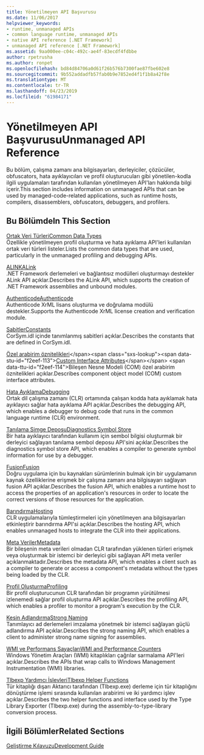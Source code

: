 ```yaml
---
title: Yönetilmeyen API Başvurusu
ms.date: 11/06/2017
helpviewer_keywords:
- runtime, unmanaged APIs
- common language runtime, unmanaged APIs
- native API reference [.NET Framework]
- unmanaged API reference [.NET Framework]
ms.assetid: 9aa000ee-c04c-492c-ae4f-83ecdf4fdbbe
author: rpetrusha
ms.author: ronpet
ms.openlocfilehash: bd84d84706a0d61f26b576b7300fae87fbe602e8
ms.sourcegitcommit: 9b552addadfb57fab0b9e7852ed4f1f1b8a42f8e
ms.translationtype: MT
ms.contentlocale: tr-TR
ms.lasthandoff: 04/23/2019
ms.locfileid: "61984171"
---
```

# <a name="unmanaged-api-reference"></a><span data-ttu-id="f2eef-102">Yönetilmeyen API Başvurusu</span><span class="sxs-lookup"><span data-stu-id="f2eef-102">Unmanaged API Reference</span></span>
<span data-ttu-id="f2eef-103">Bu bölüm, çalışma zamanı ana bilgisayarları, derleyiciler, çözücüler, obfuscators, hata ayıklayıcıları ve profil oluşturucuları gibi yönetilen-kodla ilgili uygulamaları tarafından kullanılan yönetilmeyen API'ları hakkında bilgi içerir.</span><span class="sxs-lookup"><span data-stu-id="f2eef-103">This section includes information on unmanaged APIs that can be used by managed-code-related applications, such as runtime hosts, compilers, disassemblers, obfuscators, debuggers, and profilers.</span></span>  
  
## <a name="in-this-section"></a><span data-ttu-id="f2eef-104">Bu Bölümde</span><span class="sxs-lookup"><span data-stu-id="f2eef-104">In This Section</span></span>  
 [<span data-ttu-id="f2eef-105">Ortak Veri Türleri</span><span class="sxs-lookup"><span data-stu-id="f2eef-105">Common Data Types</span></span>](../../../docs/framework/unmanaged-api/common-data-types-unmanaged-api-reference.md)  
 <span data-ttu-id="f2eef-106">Özellikle yönetilmeyen profil oluşturma ve hata ayıklama API'leri kullanılan ortak veri türleri listeler.</span><span class="sxs-lookup"><span data-stu-id="f2eef-106">Lists the common data types that are used, particularly in the unmanaged profiling and debugging APIs.</span></span>  
  
 [<span data-ttu-id="f2eef-107">ALINK</span><span class="sxs-lookup"><span data-stu-id="f2eef-107">ALink</span></span>](../../../docs/framework/unmanaged-api/alink/index.md)  
 <span data-ttu-id="f2eef-108">.NET Framework derlemeleri ve bağlantısız modülleri oluşturmayı destekler ALink API açıklar.</span><span class="sxs-lookup"><span data-stu-id="f2eef-108">Describes the ALink API, which supports the creation of .NET Framework assemblies and unbound modules.</span></span>  
  
 [<span data-ttu-id="f2eef-109">Authenticode</span><span class="sxs-lookup"><span data-stu-id="f2eef-109">Authenticode</span></span>](../../../docs/framework/unmanaged-api/authenticode/index.md)  
 <span data-ttu-id="f2eef-110">Authenticode XrML lisans oluşturma ve doğrulama modülü destekler.</span><span class="sxs-lookup"><span data-stu-id="f2eef-110">Supports the Authenticode XrML license creation and verification module.</span></span>  
  
 [<span data-ttu-id="f2eef-111">Sabitler</span><span class="sxs-lookup"><span data-stu-id="f2eef-111">Constants</span></span>](../../../docs/framework/unmanaged-api/constants-unmanaged-api-reference.md)  
 <span data-ttu-id="f2eef-112">CorSym.idl içinde tanımlanmış sabitleri açıklar.</span><span class="sxs-lookup"><span data-stu-id="f2eef-112">Describes the constants that are defined in CorSym.idl.</span></span>  
  
 <span data-ttu-id="f2eef-113">[Özel arabirim öznitelikleri](https://docs.microsoft.com/previous-versions/dotnet/netframework-4.0/ms231946(v=vs.100))</span><span class="sxs-lookup"><span data-stu-id="f2eef-113">[Custom Interface Attributes](https://docs.microsoft.com/previous-versions/dotnet/netframework-4.0/ms231946(v=vs.100))</span></span>  
 <span data-ttu-id="f2eef-114">Bileşen Nesne Modeli (COM) özel arabirim öznitelikleri açıklar.</span><span class="sxs-lookup"><span data-stu-id="f2eef-114">Describes component object model (COM) custom interface attributes.</span></span>  
  
 [<span data-ttu-id="f2eef-115">Hata Ayıklama</span><span class="sxs-lookup"><span data-stu-id="f2eef-115">Debugging</span></span>](../../../docs/framework/unmanaged-api/debugging/index.md)  
 <span data-ttu-id="f2eef-116">Ortak dil çalışma zamanı (CLR) ortamında çalışan kodda hata ayıklamak hata ayıklayıcı sağlar hata ayıklama API açıklar.</span><span class="sxs-lookup"><span data-stu-id="f2eef-116">Describes the debugging API, which enables a debugger to debug code that runs in the common language runtime (CLR) environment.</span></span>  
  
 [<span data-ttu-id="f2eef-117">Tanılama Simge Deposu</span><span class="sxs-lookup"><span data-stu-id="f2eef-117">Diagnostics Symbol Store</span></span>](../../../docs/framework/unmanaged-api/diagnostics/index.md)  
 <span data-ttu-id="f2eef-118">Bir hata ayıklayıcı tarafından kullanım için sembol bilgisi oluşturmak bir derleyici sağlayan tanılama sembol deposu API'sini açıklar.</span><span class="sxs-lookup"><span data-stu-id="f2eef-118">Describes the diagnostics symbol store API, which enables a compiler to generate symbol information for use by a debugger.</span></span>  
  
 [<span data-ttu-id="f2eef-119">Fusion</span><span class="sxs-lookup"><span data-stu-id="f2eef-119">Fusion</span></span>](../../../docs/framework/unmanaged-api/fusion/index.md)  
 <span data-ttu-id="f2eef-120">Doğru uygulama için bu kaynakları sürümlerinin bulmak için bir uygulamanın kaynak özelliklerine erişmek bir çalışma zamanı ana bilgisayarı sağlayan fusion API açıklar.</span><span class="sxs-lookup"><span data-stu-id="f2eef-120">Describes the fusion API, which enables a runtime host to access the properties of an application's resources in order to locate the correct versions of those resources for the application.</span></span>  
  
 [<span data-ttu-id="f2eef-121">Barındırma</span><span class="sxs-lookup"><span data-stu-id="f2eef-121">Hosting</span></span>](../../../docs/framework/unmanaged-api/hosting/index.md)  
 <span data-ttu-id="f2eef-122">CLR uygulamalarıyla tümleştirmeleri için yönetilmeyen ana bilgisayarları etkinleştirir barındırma API'si açıklar.</span><span class="sxs-lookup"><span data-stu-id="f2eef-122">Describes the hosting API, which enables unmanaged hosts to integrate the CLR into their applications.</span></span>  
  
 [<span data-ttu-id="f2eef-123">Meta Veriler</span><span class="sxs-lookup"><span data-stu-id="f2eef-123">Metadata</span></span>](../../../docs/framework/unmanaged-api/metadata/index.md)  
 <span data-ttu-id="f2eef-124">Bir bileşenin meta verileri olmadan CLR tarafından yüklenen türleri erişmek veya oluşturmak bir istemci bir derleyici gibi sağlayan API meta veriler açıklanmaktadır.</span><span class="sxs-lookup"><span data-stu-id="f2eef-124">Describes the metadata API, which enables a client such as a compiler to generate or access a component's metadata without the types being loaded by the CLR.</span></span>  
  
 [<span data-ttu-id="f2eef-125">Profil Oluşturma</span><span class="sxs-lookup"><span data-stu-id="f2eef-125">Profiling</span></span>](../../../docs/framework/unmanaged-api/profiling/index.md)  
 <span data-ttu-id="f2eef-126">Bir profil oluşturucunun CLR tarafından bir programın yürütülmesi izlenemedi sağlar profil oluşturma API açıklar.</span><span class="sxs-lookup"><span data-stu-id="f2eef-126">Describes the profiling API, which enables a profiler to monitor a program's execution by the CLR.</span></span>  
  
 [<span data-ttu-id="f2eef-127">Kesin Adlandırma</span><span class="sxs-lookup"><span data-stu-id="f2eef-127">Strong Naming</span></span>](../../../docs/framework/unmanaged-api/strong-naming/index.md)  
 <span data-ttu-id="f2eef-128">Tanımlayıcı ad derlemeleri imzalama yönetmek bir istemci sağlayan güçlü adlandırma API açıklar.</span><span class="sxs-lookup"><span data-stu-id="f2eef-128">Describes the strong naming API, which enables a client to administer strong name signing for assemblies.</span></span>  

 [<span data-ttu-id="f2eef-129">WMI ve Performans Sayaçları</span><span class="sxs-lookup"><span data-stu-id="f2eef-129">WMI and Performance Counters</span></span>](wmi/index.md)  
 <span data-ttu-id="f2eef-130">Windows Yönetim Araçları (WMI) kitaplıkları çağrılar sarmalama API'leri açıklar.</span><span class="sxs-lookup"><span data-stu-id="f2eef-130">Describes the APIs that wrap calls to Windows Management Instrumentation (WMI) libraries.</span></span>
  
 [<span data-ttu-id="f2eef-131">Tlbexp Yardımcı İşlevleri</span><span class="sxs-lookup"><span data-stu-id="f2eef-131">Tlbexp Helper Functions</span></span>](../../../docs/framework/unmanaged-api/tlbexp/index.md)  
 <span data-ttu-id="f2eef-132">Tür kitaplığı dışarı Aktarıcı tarafından (Tlbexp.exe) derleme için tür kitaplığını dönüştürme işlemi sırasında kullanılan arabirimi ve iki yardımcı işlev açıklar.</span><span class="sxs-lookup"><span data-stu-id="f2eef-132">Describes the two helper functions and interface used by the Type Library Exporter (Tlbexp.exe) during the assembly-to-type-library conversion process.</span></span>  
  
## <a name="related-sections"></a><span data-ttu-id="f2eef-133">İlgili Bölümler</span><span class="sxs-lookup"><span data-stu-id="f2eef-133">Related Sections</span></span>  
 [<span data-ttu-id="f2eef-134">Geliştirme Kılavuzu</span><span class="sxs-lookup"><span data-stu-id="f2eef-134">Development Guide</span></span>](../../../docs/framework/development-guide.md)  
